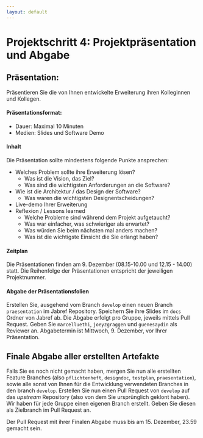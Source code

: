 ```yaml
---
layout: default
---
```

# Projektschritt 4: Projektpräsentation und Abgabe

## Präsentation:
Präsentieren Sie die von Ihnen entwickelte Erweiterung ihren Kolleginnen und Kollegen.


#### Präsentationsformat:

* Dauer: Maximal 10 Minuten
* Medien: Slides und Software Demo

#### Inhalt

Die Präsentation sollte mindestens folgende Punkte ansprechen:

* Welches Problem sollte ihre Erweiterung lösen?
    * Was ist die Vision, das Ziel?
    * Was sind die wichtigsten Anforderungen an die Software?
* Wie ist die Architektur / das Design der Software?
   * Was waren die wichtigsten Designentscheidungen?
* Live-demo Ihrer Erweiterung
* Reflexion / Lessons learned
    * Welche Probleme sind während dem Projekt aufgetaucht?
    * Was war einfacher, was schwieriger als erwartet?
    * Was würden Sie beim nächsten mal anders machen?
    * Was ist die wichtigste Einsicht die Sie erlangt haben?

#### Zeitplan
Die Präsentationen finden am 9. Dezember (08.15-10.00 und 12.15 - 14.00) statt. Die Reihenfolge der Präsentationen entspricht der jeweiligen Projektnummer.


#### Abgabe der Präsentationsfolien

Erstellen Sie, ausgehend vom Branch ```develop``` einen neuen Branch ```praesentation``` im Jabref Repository. Speichern Sie ihre Slides im ```docs``` Ordner von Jabref ab.
Die Abgabe erfolgt pro Gruppe, jeweils mittels Pull Request. Geben Sie ```marcelluethi```, ```joeyzgraggen``` und ```guenesaydin``` als Reviewer an.
Abgabetermin ist Mittwoch, 9. Dezember, vor Ihrer Präsentation.


## Finale Abgabe aller erstellten Artefakte

Falls Sie es noch nicht gemacht haben, mergen Sie nun alle erstellten Feature Branches (also ```pflichtenheft```, ```designdoc```, ```testplan```, ```praesentation```), sowie alle sonst von Ihnen für die Entwicklung verwendeten Branches in den branch ```develop```.
Erstellen Sie nun einen Pull Request von ```develop``` auf das *upstream* Repository (also von dem Sie ursprünglich geklont haben). Wir haben für jede Gruppe einen eigenen Branch erstellt. Geben Sie diesen als Zielbranch im Pull Request an.

Der Pull Request mit ihrer Finalen Abgabe muss bis am 15. Dezember, 23.59 gemacht sein.


